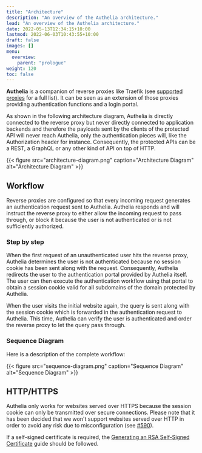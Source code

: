 ```yaml
---
title: "Architecture"
description: "An overview of the Authelia architecture."
lead: "An overview of the Authelia architecture."
date: 2022-05-13T12:34:15+10:00
lastmod: 2022-06-03T10:43:55+10:00
draft: false
images: []
menu:
  overview:
    parent: "prologue"
weight: 120
toc: false
---
```


__Authelia__ is a companion of reverse proxies like Traefik (see [supported proxies](../supported-proxies.md) for a full
list). It can be seen as an extension of those proxies providing authentication functions and a login portal.

As shown in the following architecture diagram, Authelia is directly connected to the reverse proxy but never directly
connected to application backends and therefore the payloads sent by the clients of the protected API will never reach
Authelia, only the authentication pieces will, like the Authorization header for instance. Consequently, the protected
APIs can be a REST, a GraphQL or any other kind of API on top of HTTP.

{{< figure src="architecture-diagram.png" caption="Architecture Diagram" alt="Architecture Diagram" >}}

## Workflow

Reverse proxies are configured so that every incoming request generates an authentication request sent to Authelia.
Authelia responds and will instruct the reverse proxy to either allow the incoming request to pass through, or block it
because the user is not authenticated or is not sufficiently authorized.

### Step by step

When the first request of an unauthenticated user hits the reverse proxy, Authelia determines the user is not
authenticated because no session cookie has been sent along with the request. Consequently, Authelia redirects the user
to the authentication portal provided by Authelia itself. The user can then execute the authentication workflow using
that portal to obtain a session cookie valid for all subdomains of the domain protected by Authelia.

When the user visits the initial website again, the query is sent along with the session cookie which is forwarded in
the authentication request to Authelia. This time, Authelia can verify the user is authenticated and order the reverse
proxy to let the query pass through.

### Sequence Diagram

Here is a description of the complete workflow:

{{< figure src="sequence-diagram.png" caption="Sequence Diagram" alt="Sequence Diagram" >}}

## HTTP/HTTPS

Authelia only works for websites served over HTTPS because the session cookie can only be transmitted over secure
connections. Please note that it has been decided that we won't support websites served over HTTP in order to avoid any
risk due to misconfiguration (see [#590](https://github.com/authelia/authelia/issues/590)).

If a self-signed certificate is required, the
[Generating an RSA Self-Signed Certificate](../../../configuration/miscellaneous/guides.md#generating-an-rsa-self-signed-certificate)
guide should be followed.
